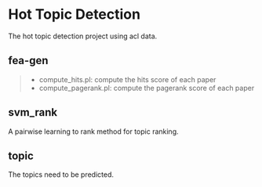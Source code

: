 # Hot Topic Detection
The hot topic detection project using acl data.

## fea-gen
> * compute\_hits.pl: compute the hits score of each paper
> * compute\_pagerank.pl: compute the pagerank score of each paper

## svm\_rank
A pairwise learning to rank method for topic ranking.

## topic
The topics need to be predicted.
